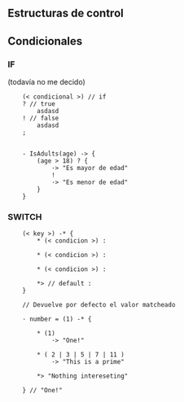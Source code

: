 ## Estructuras de control

## Condicionales

### IF

(todavía no me decido)

```
    (< condicional >) // if
    ? // true
        asdasd
    ! // false
        asdasd
    ;
```


```

    - IsAdults(age) -> {
        (age > 18) ? {
            ·> "Es mayor de edad"
            !
            ·> "Es menor de edad"
        }
    }

```


### SWITCH

```
    (< key >) -* {
        * (< condicion >) :
        
        * (< condicion >) :
        
        * (< condicion >) :

        *> // default :
    }

    // Devuelve por defecto el valor matcheado

    · number = (1) -* {

        * (1) 
            ·> "One!"
            
        * ( 2 | 3 | 5 | 7 | 11 )
            ·> "This is a prime"
            
        *> "Nothing intereseting"

    } // "One!"
```